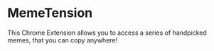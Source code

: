 # MemeTension
This Chrome Extension allows you to access a series of handpicked memes, that you can copy anywhere!
